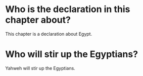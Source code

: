 # Who is the declaration in this chapter about?

This chapter is a declaration about Egypt.

# Who will stir up the Egyptians?

Yahweh will stir up the Egyptians.
